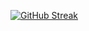 [![GitHub Streak](https://streak-stats.demolab.com?user=ironashram&theme=dark&hide_border=true)](https://git.io/streak-stats)
